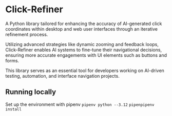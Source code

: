 # Click-Refiner

A Python library tailored for enhancing the accuracy of AI-generated click coordinates within desktop and web user interfaces through an iterative refinement process.

Utilizing advanced strategies like dynamic zooming and feedback loops, Click-Refiner enables AI systems to fine-tune their navigational decisions, ensuring more accurate engagements with UI elements such as buttons and forms.

This library serves as an essential tool for developers working on AI-driven testing, automation, and interface navigation projects.

## Running locally

Set up the environment with pipenv
`pipenv python --3.12`
`pipenpipenv install` 